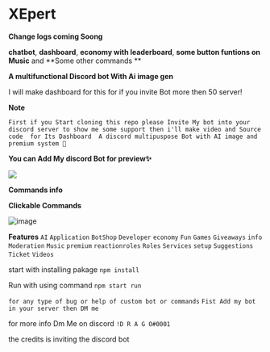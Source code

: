 # XEpert

**Change logs coming Soong**

**chatbot**, **dashboard**, **economy with leaderboard**, **some button funtions on Music** and **Some other commands **

**A multifunctional Discord bot With Ai image gen**

I will make dashboard for this for if you invite Bot more then 50 server! 

**Note**

``First if you Start cloning this repo please Invite My bot into your discord server to show me some support then i'll make video and Source code  for Its Dashboard 
A discord multipuspose Bot with AI image and premium system 🌟``

**You can Add My discord Bot for preview✨**

<a href="https://top.gg/bot/1023810715250860105">
<img src="https://top.gg/api/widget/1023810715250860105.svg">
</a>

**Commands info**

**Clickable Commands**

![image](https://user-images.githubusercontent.com/92865043/232497758-aaf08f8d-0ce6-4715-9a52-0ec43c40e3cb.png)

**Features**
``AI``
``Application``
``BotShop``
``Developer`` 
``economy`` 
``Fun``
``Games`` 
``Giveaways`` 
``info``  
``Moderation`` 
``Music`` 
``premium`` 
``reactionroles`` 
``Roles`` 
``Services``
``setup`` 
``Suggestions`` 
``Ticket`` 
``Videos``

start with installing pakage ``npm install``

Run with using command ``npm start run``

```for any type of bug or help of custom bot or commands``` ```Fist Add my bot in your server then DM me ```

for more info Dm Me on discord ``!D R A G O#0001``

the credits is inviting the discord bot

